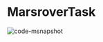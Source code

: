 # MarsroverTask

![code-msnapshot](https://user-images.githubusercontent.com/33006064/187452630-1bc3267a-41b4-4477-9e08-888d75471a6c.png)
